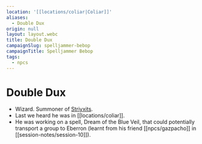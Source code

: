 ```yaml
---
location: '[[locations/coliar|Coliar]]'
aliases:
  - Double Dux
origin: null
layout: layout.webc
title: Double Dux
campaignSlug: spelljammer-bebop
campaignTitle: Spelljammer Bebop
tags:
  - npcs
---
```

# Double Dux

- Wizard. Summoner of [Striyxits](npcs/striyxits.md).
- Last we heard he was in [[locations/coliar]].
- He was working on a spell, Dream of the Blue Veil, that could potentially transport a group to Eberron (learnt from his friend [[npcs/gazpacho]] in [[session-notes/session-10]]).
